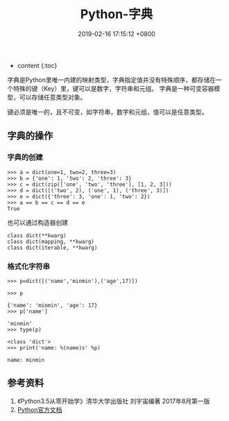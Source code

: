 ﻿---
layout: post
title:  "Python-字典"
date:   2019-02-16 17:15:12 +0800
categories: Python
tags: Python 字典
---

* content
{:toc}

字典是Python里唯一内建的映射类型，字典指定值并没有特殊顺序，都存储在一个特殊的键（Key）里，键可以是数字，字符串和元组。
字典是一种可变容器模型，可以存储任意类型对象。

键必须是唯一的，且不可变，如字符串，数字和元组，值可以是任意类型。

## 字典的操作
### 字典的创建
```
>>> a = dict(one=1, two=2, three=3)
>>> b = {'one': 1, 'two': 2, 'three': 3}
>>> c = dict(zip(['one', 'two', 'three'], [1, 2, 3]))
>>> d = dict([('two', 2), ('one', 1), ('three', 3)])
>>> e = dict({'three': 3, 'one': 1, 'two': 2})
>>> a == b == c == d == e
True
```
也可以通过构造器创建
```
class dict(**kwarg)
class dict(mapping, **kwarg)
class dict(iterable, **kwarg)
```

### 格式化字符串
```
>>> p=dict([('name','minmin'),('age',17)])
      
>>> p
      
{'name': 'minmin', 'age': 17}
>>> p['name']
      
'minmin'
>>> type(p)
      
<class 'dict'>
>>> print('name: %(name)s' %p)
      
name: minmin
```

## 参考资料
1. 《Python3.5从零开始学》清华大学出版社 刘宇宙编著 2017年8月第一版
2. [Python官方文档][1]


  [1]: https://docs.python.org/3.7/library/stdtypes.html#mapping-types-dict